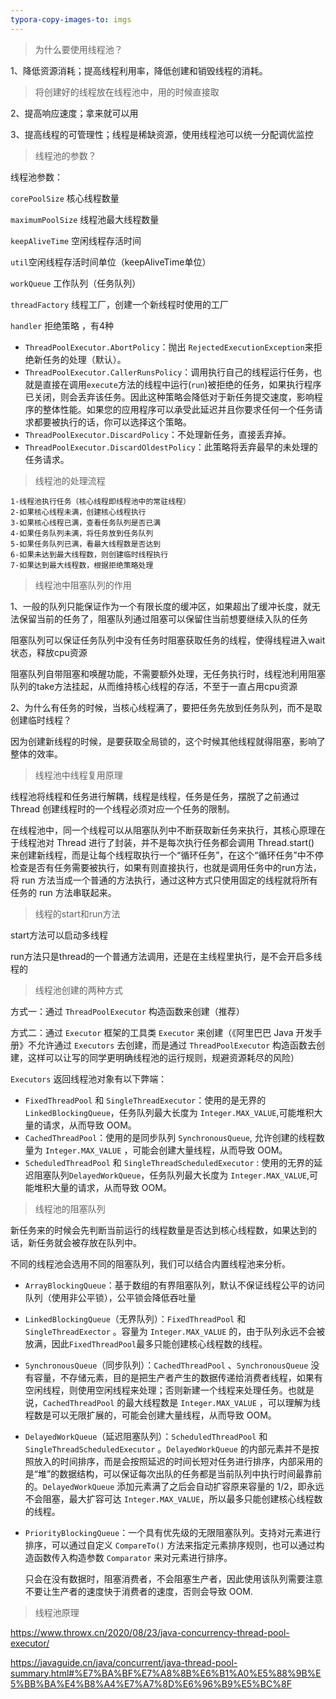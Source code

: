 ```yaml
---
typora-copy-images-to: imgs
---
```






> 为什么要使用线程池？

1、降低资源消耗；提高线程利用率，降低创建和销毁线程的消耗。

> 将创建好的线程放在线程池中，用的时候直接取

2、提高响应速度；拿来就可以用

3、提高线程的可管理性；线程是稀缺资源，使用线程池可以统一分配调优监控



> 线程池的参数？

线程池参数：

`corePoolSize` 核心线程数量

`maximumPoolSize` 线程池最大线程数量

`keepAliveTime` 空闲线程存活时间

`util`空闲线程存活时间单位（keepAliveTime单位）

`workQueue` 工作队列（任务队列）

`threadFactory` 线程工厂，创建一个新线程时使用的工厂

`handler` 拒绝策略 ，有4种

- `ThreadPoolExecutor.AbortPolicy`：抛出 `RejectedExecutionException`来拒绝新任务的处理（默认）。
- `ThreadPoolExecutor.CallerRunsPolicy`：调用执行自己的线程运行任务，也就是直接在调用`execute`方法的线程中运行(`run`)被拒绝的任务，如果执行程序已关闭，则会丢弃该任务。因此这种策略会降低对于新任务提交速度，影响程序的整体性能。如果您的应用程序可以承受此延迟并且你要求任何一个任务请求都要被执行的话，你可以选择这个策略。
- `ThreadPoolExecutor.DiscardPolicy`：不处理新任务，直接丢弃掉。
- `ThreadPoolExecutor.DiscardOldestPolicy`：此策略将丢弃最早的未处理的任务请求。





> 线程池的处理流程

```
1-线程池执行任务（核心线程即线程池中的常驻线程）
2-如果核心线程未满，创建核心线程执行
3-如果核心线程已满，查看任务队列是否已满
4-如果任务队列未满，将任务放到任务队列
5-如果任务队列已满，看最大线程数是否达到
6-如果未达到最大线程数，则创建临时线程执行
7-如果达到最大线程数，根据拒绝策略处理
```



> 线程池中阻塞队列的作用

1、一般的队列只能保证作为一个有限长度的缓冲区，如果超出了缓冲长度，就无法保留当前的任务了，阻塞队列通过阻塞可以保留住当前想要继续入队的任务

阻塞队列可以保证任务队列中没有任务时阻塞获取任务的线程，使得线程进入wait状态，释放cpu资源

阻塞队列自带阻塞和唤醒功能，不需要额外处理，无任务执行时，线程池利用阻塞队列的take方法挂起，从而维持核心线程的存活，不至于一直占用cpu资源



2、为什么有任务的时候，当核心线程满了，要把任务先放到任务队列，而不是取创建临时线程？

因为创建新线程的时候，是要获取全局锁的，这个时候其他线程就得阻塞，影响了整体的效率。





> 线程池中线程复用原理

线程池将线程和任务进行解耦，线程是线程，任务是任务，摆脱了之前通过 Thread 创建线程时的一个线程必须对应一个任务的限制。

在线程池中，同一个线程可以从阻塞队列中不断获取新任务来执行，其核心原理在于线程池对 Thread 进行了封装，并不是每次执行任务都会调用 Thread.start() 来创建新线程，而是让每个线程取执行一个“循环任务”，在这个“循环任务”中不停检查是否有任务需要被执行，如果有则直接执行，也就是调用任务中的run方法，将 run 方法当成一个普通的方法执行，通过这种方式只使用固定的线程就将所有任务的 run 方法串联起来。



> 线程的start和run方法

start方法可以启动多线程

run方法只是thread的一个普通方法调用，还是在主线程里执行，是不会开启多线程的



> 线程池创建的两种方式

方式一：通过 `ThreadPoolExecutor` 构造函数来创建（推荐）

方式二：通过 `Executor` 框架的工具类 `Executor` 来创建（《阿里巴巴 Java 开发手册》不允许通过 `Executors` 去创建，而是通过 `ThreadPoolExecutor` 构造函数去创建，这样可以让写的同学更明确线程池的运行规则，规避资源耗尽的风险）

`Executors` 返回线程池对象有以下弊端：

- `FixedThreadPool` 和 `SingleThreadExecutor`：使用的是无界的 `LinkedBlockingQueue`，任务队列最大长度为 `Integer.MAX_VALUE`,可能堆积大量的请求，从而导致 OOM。
- `CachedThreadPool`：使用的是同步队列 `SynchronousQueue`, 允许创建的线程数量为 `Integer.MAX_VALUE` ，可能会创建大量线程，从而导致 OOM。
- `ScheduledThreadPool` 和 `SingleThreadScheduledExecutor` : 使用的无界的延迟阻塞队列`DelayedWorkQueue`，任务队列最大长度为 `Integer.MAX_VALUE`,可能堆积大量的请求，从而导致 OOM。



> 线程池的阻塞队列

新任务来的时候会先判断当前运行的线程数量是否达到核心线程数，如果达到的话，新任务就会被存放在队列中。

不同的线程池会选用不同的阻塞队列，我们可以结合内置线程池来分析。

- `ArrayBlockingQueue`：基于数组的有界阻塞队列，默认不保证线程公平的访问队列（使用非公平锁），公平锁会降低吞吐量

- `LinkedBlockingQueue`（无界队列）：`FixedThreadPool` 和 `SingleThreadExector` 。容量为 `Integer.MAX_VALUE` 的，由于队列永远不会被放满，因此`FixedThreadPool`最多只能创建核心线程数的线程。

- `SynchronousQueue`（同步队列）：`CachedThreadPool` 、`SynchronousQueue` 没有容量，不存储元素，目的是把生产者产生的数据传递给消费者线程，如果有空闲线程，则使用空闲线程来处理；否则新建一个线程来处理任务。也就是说，`CachedThreadPool` 的最大线程数是 `Integer.MAX_VALUE` ，可以理解为线程数是可以无限扩展的，可能会创建大量线程，从而导致 OOM。

- `DelayedWorkQueue`（延迟阻塞队列）：`ScheduledThreadPool` 和 `SingleThreadScheduledExecutor` 。`DelayedWorkQueue` 的内部元素并不是按照放入的时间排序，而是会按照延迟的时间长短对任务进行排序，内部采用的是“堆”的数据结构，可以保证每次出队的任务都是当前队列中执行时间最靠前的。`DelayedWorkQueue` 添加元素满了之后会自动扩容原来容量的 1/2，即永远不会阻塞，最大扩容可达 `Integer.MAX_VALUE`，所以最多只能创建核心线程数的线程。

- `PriorityBlockingQueue`：一个具有优先级的无限阻塞队列。支持对元素进行排序，可以通过自定义 `CompareTo()` 方法来指定元素排序规则，也可以通过构造函数传入构造参数 `Comparator` 来对元素进行排序。

  只会在没有数据时，阻塞消费者，不会阻塞生产者，因此使用该队列需要注意不要让生产者的速度快于消费者的速度，否则会导致 OOM.



> 线程池原理

https://www.throwx.cn/2020/08/23/java-concurrency-thread-pool-executor/



https://javaguide.cn/java/concurrent/java-thread-pool-summary.html#%E7%BA%BF%E7%A8%8B%E6%B1%A0%E5%88%9B%E5%BB%BA%E4%B8%A4%E7%A7%8D%E6%96%B9%E5%BC%8F